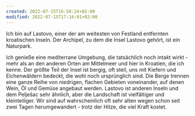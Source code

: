 ```yaml
---
created: 2022-07-15T16:58:24+02:00
modified: 2022-07-15T17:16:01+02:00
---
```


Ich bin auf Lastovo, einer der am weitesten von Festland entfernten kroatischen Inseln. Der Archipel, zu dem die Insel Lastovo gehört, ist ein Naturpark. 

Ich genieße eine mediterrane Umgebung, die tatsächlich noch intakt wirkt - mehr als an den anderen Orten am Mittelmeer und hier in Kroatien, die ich kenne. Der größte Teil der Insel ist bergig, oft steil, uns mit Kiefern und Eichenwäldern bedeckt, die wohl noch ursprünglich sind. Die Berge trennen eine ganze Reihe von niedrigen, flachen Gebieten voneinander, auf denen Wein, Öl und Gemüse angebaut werden. Lastovo ist anderen Inseln und dem Pelješac sehr ähnlich, aber die Landschaft ist vielfältiger und kleinteiliger. Wir sind auf wahrscheinlich oft sehr alten wegen schon seit zwei Tagen herumgewandert - trotz der Hitze, die viel Kraft kostet.

